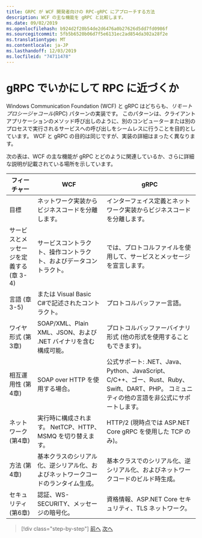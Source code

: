 ```yaml
---
title: GRPC が WCF 開発者向けの RPC-gRPC にアプローチする方法
description: WCF の主な機能を gRPC と比較します。
ms.date: 09/02/2019
ms.openlocfilehash: b924d2f20b54de2d6476a0b27626d5dd7fd0986f
ms.sourcegitcommit: 5fb5b6520b06d7f5e6131ec2ad854da302a28f2e
ms.translationtype: MT
ms.contentlocale: ja-JP
ms.lasthandoff: 12/03/2019
ms.locfileid: "74711478"
---
```

# <a name="how-grpc-approaches-rpc"></a>gRPC でいかにして RPC に近づくか

Windows Communication Foundation (WCF) と gRPC はどちらも、*リモートプロシージャコール*(RPC) パターンの実装です。 このパターンは、クライアントアプリケーションのメソッド呼び出しのように、別のコンピューターまたは別のプロセスで実行されるサービスへの呼び出しをシームレスに行うことを目的としています。 WCF と gRPC の目的は同じですが、実装の詳細はまったく異なります。

次の表は、WCF の主な機能が gRPC とどのように関連しているか、さらに詳細な説明が記載されている場所を示しています。

| フィーチャー | WCF | gRPC |
| -------- | --- | ---- |
| 目標 | ネットワーク実装からビジネスコードを分離します。 | インターフェイス定義とネットワーク実装からビジネスコードを分離します。 |
| サービスとメッセージを定義する (章 3-4)  | サービスコントラクト、操作コントラクト、およびデータコントラクト。 | では、プロトコルファイルを使用して、サービスとメッセージを宣言します。 |
| 言語 (章 3-5) | または Visual Basic C#で記述されたコントラクト。 | プロトコルバッファー言語。 |
| ワイヤ形式 (第3章) | SOAP/XML、Plain XML、JSON、および .NET バイナリを含む構成可能。 | プロトコルバッファーバイナリ形式 (他の形式を使用することもできます)。
| 相互運用性 (第4章) | SOAP over HTTP を使用する場合。 | 公式サポート: .NET、Java、Python、JavaScript、C/C++、ゴー、Rust、Ruby、Swift、DART、PHP。 コミュニティの他の言語を非公式にサポートします。 |
| ネットワーク (第4章) | 実行時に構成されます。 NetTCP、HTTP、MSMQ を切り替えます。 | HTTP/2 (現時点では ASP.NET Core gRPC を使用した TCP のみ)。 |
| 方法 (第4章) | 基本クラスのシリアル化、逆シリアル化、およびネットワークコードのランタイム生成。 | 基本クラスでのシリアル化、逆シリアル化、およびネットワークコードのビルド時生成。 |
| セキュリティ (第6章) | 認証、WS-SECURITY、メッセージの暗号化。 | 資格情報、ASP.NET Core セキュリティ、TLS ネットワーク。 |

>[!div class="step-by-step"]
>[前へ](grpc-overview.md)
>[次へ](interface-definition-language.md)
